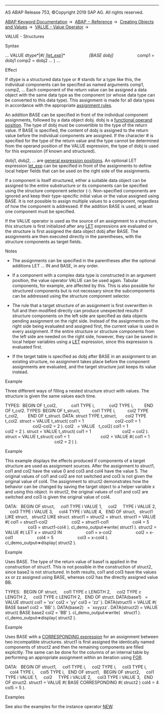   

* * *

AS ABAP Release 753, ©Copyright 2019 SAP AG. All rights reserved.

[ABAP Keyword Documentation](javascript:call_link\('abenabap.htm'\)) →  [ABAP − Reference](javascript:call_link\('abenabap_reference.htm'\)) →  [Creating Objects and Values](javascript:call_link\('abencreate_objects.htm'\)) →  [VALUE - Value Operator](javascript:call_link\('abenconstructor_expression_value.htm'\)) → 

VALUE - Structures

Syntax

... VALUE dtype*|*#( *\[*[let\_exp](javascript:call_link\('abaplet.htm'\))*\]*
                   *\[*BASE dobj*\]*
                   comp1 = dobj1 comp2 = dobj2 ... ) ...

Effect

If dtype is a structured data type or # stands for a type like this, the individual components can be specified as named arguments comp1, comp2, ... Each component of the return value can be assigned a data object with the same data type as the component (or whose data type can be converted to this data type). This assignment is made for all data types in accordance with the appropriate [assignment rules](javascript:call_link\('abenconversion_rules.htm'\)).

An addition BASE can be specified in front of the individual component assignments, followed by a data object dobj. dobj is a [functional operand position](javascript:call_link\('abenfunctional_position_glosry.htm'\) "Glossary Entry"). The type of dobj must be convertible to the type of the return value. If BASE is specified, the content of dobj is assigned to the return value before the individual components are assigned. If the character # is specified for the type of the return value and the type cannot be determined from the operand position of the VALUE expression, the type of dobj is used for this expression (if known and structured).

dobj1, dobj2, ... are [general expression positions](javascript:call_link\('abengeneral_expr_position_glosry.htm'\) "Glossary Entry"). An optional LET expression [let\_exp](javascript:call_link\('abaplet.htm'\)) can be specified in front of the assignments to define local helper fields that can be used on the right side of the assignments.

If a component is itself structured, either a suitable data object can be assigned to the entire substructure or its components can be specified using the structure component selector (\-). Non-specified components are ignored and keep their type-specific initial value or the value assigned using BASE. It is not possible to assign multiple values to a component, regardless of how the component is addressed. If the addition BASE is used, at least one component must be specified.

If the VALUE operator is used as the source of an assignment to a structure, this structure is first initialized after any [LET](javascript:call_link\('abaplet.htm'\)) expressions are evaluated or the structure is first assigned the data object dobj after BASE. The assignments are then executed directly in the parentheses, with the structure components as target fields.

Notes

-   The assignments can be specified in the parentheses after the optional additions LET ... IN and BASE, in any order.

-   If a component with a complex data type is constructed in an argument position, the value operator VALUE can be used again. Tabular components, for example, are affected by this. This is also possible for structured components but is not necessary since the subcomponents can be addressed using the structure component selector.

-   The rule that a target structure of an assignment is first overwritten in full and then modified directly can produce unexpected results if structure components on the left side are specified as data objects pending assignment on the right side. Instead of the assignments on the right side being evaluated and assigned first, the current value is used in every assignment. If the entire structure or structure components from the left side are needed on the right side, however, they can be saved in local helper variables using a [LET](javascript:call_link\('abaplet.htm'\)) expression, since this expression is evaluated first.

-   If the target table is specified as dobj after BASE in an assignment to an existing structure, no assignment takes place before the component assignments are evaluated, and the target structure just keeps its value instead.

Example

Three different ways of filling a nested structure struct with values. The structure is given the same values each time.

TYPES:  BEGIN OF t\_col2,
           col1 TYPE i,
           col2 TYPE i,
        END OF t\_col2.
TYPES: BEGIN OF t\_struct,
         col1 TYPE i,
         col2 TYPE t\_col2,
       END OF t\_struct.
DATA: struct TYPE t\_struct,
      col2 TYPE t\_col2.
struct = VALUE t\_struct( col1 = 1
                         col2-col1 = 1
                         col2-col2 = 2 ).
col2   = VALUE   t\_col2( col1 = 1
                         col2 = 2 ).
struct = VALUE t\_struct( col1 = 1
                         col2 = col2 ).
struct = VALUE t\_struct( col1 = 1
                         col2 = VALUE #( col1 = 1
                                         col2 = 2 ) ).

Example

This example displays the effects produced if components of a target structure are used as assignment sources. After the assignment to struct1, col1 and col2 have the value 0 and col3 and col4 have the value 5. The original values of col1 and col2 are not switched and col3 is not given the original value of col4. The assignment to struct2 demonstrates how the behavior can be changed by saving the target object to a helper variable x and using this object. In struct2, the original values of col1 and col2 are switched and col3 is given the original value of col4.

DATA:
  BEGIN OF struct,
    col1 TYPE i VALUE 1,
    col2     TYPE i VALUE 2,
    col3 TYPE i VALUE 3,
    col4 TYPE i VALUE 4,
  END OF struct,
  struct1 LIKE struct,
  struct2 LIKE struct.
struct1 = struct2 = struct.
struct1 = VALUE #( col1 = struct1-col2
                   col2 = struct1-col1
                   col4 = 5
                   col3 = struct1-col4 ).
cl\_demo\_output=>write( struct1 ).
struct2 = VALUE #( LET x = struct2 IN
                   col1 = x-col2
                   col2 = x-col1
                   col4 = 5
                   col3 = x-col4 ).
cl\_demo\_output=>display( struct2 ).

Example

Uses BASE. The type of the return value of base1 is applied in the construction of struct1. This is not possible in the construction of struct2, since base2 is not structured. In both results, col1 and col3 have the values xx or zz assigned using BASE, whereas col2 has the directly assigned value BB.

TYPES:
  BEGIN OF struct,
    col1 TYPE c LENGTH 2,
    col2 TYPE c LENGTH 2,
    col3 TYPE c LENGTH 2,
  END OF struct.
DATA(base1)   = VALUE struct( col1 = 'xx' col2 = 'yy' col3 = 'zz' ).
DATA(struct1) = VALUE #( BASE base1 col2 = 'BB' ).
DATA(base2)   = \`xxyyzz\`.
DATA(struct2) = VALUE struct( BASE base2 col2 = 'BB' ).
cl\_demo\_output=>write(   struct1 ).
cl\_demo\_output=>display( struct2 ).

Example

Uses BASE with a [CORRESPONDING expression](javascript:call_link\('abenconstructor_expr_corresponding.htm'\)) for an assignment between two incompatible structures. struct1 is first assigned the identically named components of struct2 and then the remaining components are filled explicitly. The same can be done for the columns of an internal table by performing an appropriate assignment within an iteration using [FOR](javascript:call_link\('abenfor_itab.htm'\)).

DATA:
  BEGIN OF struct1,
    col1 TYPE i,
    col2 TYPE i,
    col3 TYPE i,
    col4 TYPE i,
    col5 TYPE i,
  END OF struct1,
  BEGIN OF struct2,
    col1 TYPE i VALUE 1,
    col2     TYPE i VALUE 2,
    col3 TYPE i VALUE 3,
  END OF struct2.
struct1 = VALUE #( BASE CORRESPONDING #( struct2 ) col4 = 4 col5 = 5 ).

Examples

See also the examples for the instance operator [NEW](javascript:call_link\('abennew_constructor_params_struct.htm'\)).